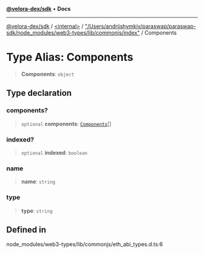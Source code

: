 [**@velora-dex/sdk**](../../../../README.md) • **Docs**

***

[@velora-dex/sdk](../../../../globals.md) / [\<internal\>](../../../README.md) / ["/Users/andriishymkiv/paraswap/paraswap-sdk/node\_modules/web3-types/lib/commonjs/index"](../README.md) / Components

# Type Alias: Components

> **Components**: `object`

## Type declaration

### components?

> `optional` **components**: [`Components`](Components.md)[]

### indexed?

> `optional` **indexed**: `boolean`

### name

> **name**: `string`

### type

> **type**: `string`

## Defined in

node\_modules/web3-types/lib/commonjs/eth\_abi\_types.d.ts:6
